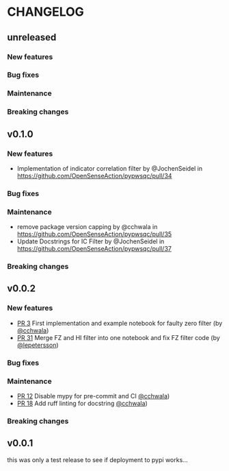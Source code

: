 # CHANGELOG

## unreleased

### New features

### Bug fixes

### Maintenance

### Breaking changes

## v0.1.0

### New features

- Implementation of indicator correlation filter by @JochenSeidel
  in https://github.com/OpenSenseAction/pypwsqc/pull/34

### Bug fixes

### Maintenance

- remove package version capping by @cchwala in
  https://github.com/OpenSenseAction/pypwsqc/pull/35
- Update Docstrings for IC Filter by @JochenSeidel in
  https://github.com/OpenSenseAction/pypwsqc/pull/37

### Breaking changes

## v0.0.2

### New features

- [PR 3](https://github.com/OpenSenseAction/pypwsqc/pull/3) First implementation
  and example notebook for faulty zero filter (by
  [@cchwala](https://github.com/cchwala))
- [PR 31](https://github.com/OpenSenseAction/pypwsqc/pull/31) Merge FZ and HI
  filter into one notebook and fix FZ filter code (by
  [@lepetersson](https://github.com/lepetersson))

### Bug fixes

### Maintenance

- [PR 12](https://github.com/OpenSenseAction/pypwsqc/pull/12) Disable mypy for
  pre-commit and CI [@cchwala](https://github.com/cchwala))
- [PR 18](https://github.com/OpenSenseAction/pypwsqc/pull/18) Add ruff linting
  for docstring [@cchwala](https://github.com/cchwala))

### Breaking changes

## v0.0.1

this was only a test release to see if deployment to pypi works...
